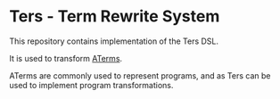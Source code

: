 # Ters - Term Rewrite System

This repository contains implementation of the Ters DSL.

It is used to transform [ATerms](https://github.com/MDBijman/aterms).

ATerms are commonly used to represent programs, and as Ters can be used to implement program transformations.
